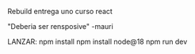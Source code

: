 Rebuild entrega uno curso react

"Deberia ser rensposive" -mauri

LANZAR:
npm install
npm install node@18
npm run dev
